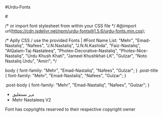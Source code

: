 #Urdu-Fonts

<!-- Add the following stylesheet link to your html file afer <head> tag: -->
#<link href="https://cdn.jsdelivr.net/npm/urdu-fonts@1.5.6/urdu-fonts.min.css" media="screen" rel="stylesheet" type="text/css"/>

/* or import font stylesheet from within your CSS file */
#@import url(https://cdn.jsdelivr.net/npm/urdu-fonts@1.5.6/urdu-fonts.min.css);

/* Aplly CSS / use the provided Fonts |  #Font Name List: "Mehr", "Emad-Nastaliq", "Nafees", "J.N.Nastaliq", "J.N.N.Kashida", "Faiz-Nastaliq", "AlQalam-Taj-Nastaleeq", "Photex-Decorative-Nastaliq", "Photex-Nice-Nastaliq", "Urdu Khush Khati", "Jameel Khushkhat-LK", "Gulzar", "Noto Nastaliq Urdu", "Amiri";  */

body {
    font-family: "Mehr", "Emad-Nastaliq", "Nafees", "Gulzar";
}
.post-title {
  font-family: "Mehr", "Emad-Nastaliq", "Nafees", "Gulzar";
}

.post-body {
      font-family: "Mehr", "Emad-Nastaliq", "Nafees", "Gulzar";
}

* مہر نستعلیق
* Mehr Nastaleeq V2

Font has copyrights reserved to their respective copyright owner
